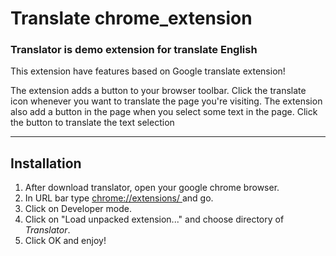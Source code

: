 # Translate chrome_extension
### Translator is demo extension for translate English 


This extension have features based on Google translate extension!

The extension adds a button to your browser toolbar. Click the translate icon whenever you want to translate the page you're visiting.
The extension also add a button in the page when you select some text in the page. Click the button to translate the text selection

------------------
## Installation

1. After download translator, open your google chrome browser.
2. In URL bar type [chrome://extensions/ ](chrome://extensions/) and go.
3. Click on Developer mode.
4. Click on "Load unpacked extension..." and choose directory of *Translator*.
5. Click OK and enjoy!

